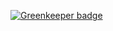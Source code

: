 
[![Greenkeeper badge](https://badges.greenkeeper.io/onehilltech/blueprint-greenlock.svg)](https://greenkeeper.io/)
